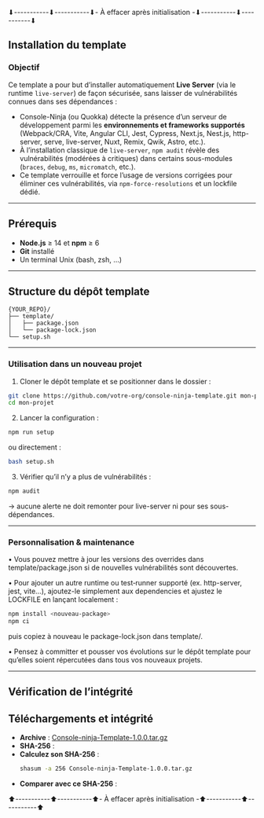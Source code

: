 ⬇︎-----------⬇︎-----------⬇︎- À effacer après initialisation -⬇︎-----------⬇︎-----------⬇︎


## Installation du template

### Objectif  
Ce template a pour but d’installer automatiquement **Live Server** (via le runtime `live-server`) de façon sécurisée, sans laisser de vulnérabilités connues dans ses dépendances :

- Console-Ninja (ou Quokka) détecte la présence d’un serveur de développement parmi les **environnements et frameworks supportés** (Webpack/CRA, Vite, Angular CLI, Jest, Cypress, Next.js, Nest.js, http-server, serve, live-server, Nuxt, Remix, Qwik, Astro, etc.).  
- À l’installation classique de `live-server`, `npm audit` révèle des vulnérabilités (modérées à critiques) dans certains sous-modules (`braces`, `debug`, `ms`, `micromatch`, etc.).  
- Ce template verrouille et force l’usage de versions corrigées pour éliminer ces vulnérabilités, via `npm-force-resolutions` et un lockfile dédié.

---

## Prérequis  
- **Node.js** ≥ 14 et **npm** ≥ 6  
- **Git** installé  
- Un terminal Unix (bash, zsh, …)

---

## Structure du dépôt template  
```text
{YOUR_REPO}/
├── template/
│   ├── package.json
│   └── package-lock.json
└── setup.sh
```

---

### Utilisation dans un nouveau projet

1.    Cloner le dépôt template et se positionner dans le dossier :
```bash 
git clone https://github.com/votre-org/console-ninja-template.git mon-projet
cd mon-projet
```
2.    Lancer la configuration :
```bash
npm run setup
```
  ou directement :
```bash
bash setup.sh
```
3.    Vérifier qu’il n’y a plus de vulnérabilités :
```bash
npm audit
```
→ aucune alerte ne doit remonter pour live-server ni pour ses sous-dépendances.

---

### Personnalisation & maintenance

 •    Vous pouvez mettre à jour les versions des overrides dans template/package.json si de nouvelles vulnérabilités sont découvertes.
  
 •    Pour ajouter un autre runtime ou test‐runner supporté (ex. http-server, jest, vite…), ajoutez-le simplement aux dependencies et ajustez le LOCKFILE en lançant localement :
```bash
npm install <nouveau-package>
npm ci
```
puis copiez à nouveau le package-lock.json dans template/.

 •    Pensez à committer et pousser vos évolutions sur le dépôt template pour qu’elles soient répercutées dans tous vos nouveaux projets.

 ---

 ## Vérification de l’intégrité

 ## Téléchargements et intégrité

- **Archive** : [Console-ninja-Template-1.0.0.tar.gz](https://github.com/…/releases/download/v1.0.0/Console-ninja-Template-1.0.0.tar.gz)
- **SHA-256** : 
- **Calculez son SHA-256** :
   ```bash
   shasum -a 256 Console-ninja-Template-1.0.0.tar.gz
   ```
- **Comparer avec ce SHA-256** :



⬆︎-----------⬆︎-----------⬆︎- À effacer après initialisation -⬆︎-----------⬆︎-----------⬆︎
